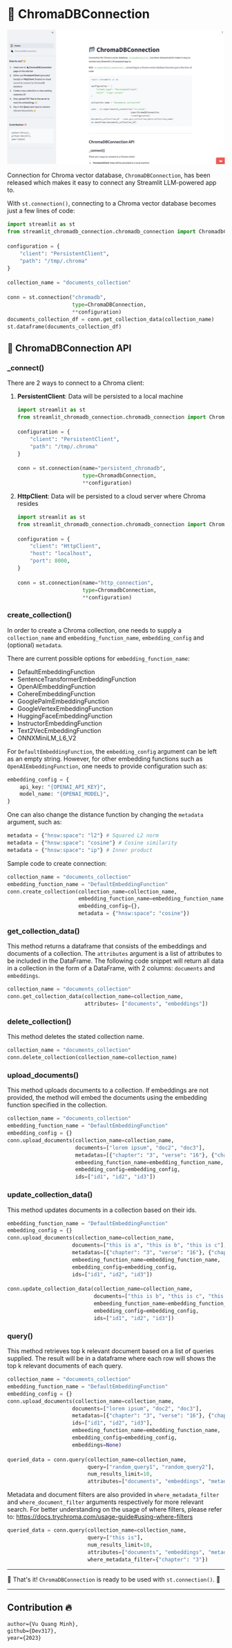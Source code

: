 # 📂 ChromaDBConnection

![Demo Screen Shot](https://github.com/Dev317/streamlit_chromadb_connection/blob/236d4c4cecbd56c19695f55b20b58492518e8300/demo_ss.png?raw=True)

Connection for Chroma vector database, `ChromaDBConnection`, has been released which makes it easy to connect any Streamlit LLM-powered app to.

With `st.connection()`, connecting to a Chroma vector database becomes just a few lines of code:


```python
import streamlit as st
from streamlit_chromadb_connection.chromadb_connection import ChromadbConnection

configuration = {
    "client": "PersistentClient",
    "path": "/tmp/.chroma"
}

collection_name = "documents_collection"

conn = st.connection("chromadb",
                     type=ChromaDBConnection,
                     **configuration)
documents_collection_df = conn.get_collection_data(collection_name)
st.dataframe(documents_collection_df)
```

## 📑 ChromaDBConnection API

### _connect()
There are 2 ways to connect to a Chroma client:
1. **PersistentClient**: Data will be persisted to a local machine
    ```python
    import streamlit as st
    from streamlit_chromadb_connection.chromadb_connection import ChromadbConnection

    configuration = {
        "client": "PersistentClient",
        "path": "/tmp/.chroma"
    }

    conn = st.connection(name="persistent_chromadb",
                         type=ChromadbConnection,
                         **configuration)
    ```

2. **HttpClient**: Data will be persisted to a cloud server where Chroma resides
    ```python
    import streamlit as st
    from streamlit_chromadb_connection.chromadb_connection import ChromadbConnection

    configuration = {
        "client": "HttpClient",
        "host": "localhost",
        "port": 8000,
    }

    conn = st.connection(name="http_connection",
                         type=ChromadbConnection,
                         **configuration)
    ```


### create_collection()
In order to create a Chroma collection, one needs to supply a `collection_name` and `embedding_function_name`, `embedding_config` and (optional) `metadata`.

There are current possible options for `embedding_function_name`:
- DefaultEmbeddingFunction
- SentenceTransformerEmbeddingFunction
- OpenAIEmbeddingFunction
- CohereEmbeddingFunction
- GooglePalmEmbeddingFunction
- GoogleVertexEmbeddingFunction
- HuggingFaceEmbeddingFunction
- InstructorEmbeddingFunction
- Text2VecEmbeddingFunction
- ONNXMiniLM_L6_V2

For `DefaultEmbeddingFunction`, the `embedding_config` argument can be left as an empty string. However, for other embedding functions such as `OpenAIEmbeddingFunction`, one needs to provide configuration such as:

```python
embedding_config = {
    api_key: "{OPENAI_API_KEY}",
    model_name: "{OPENAI_MODEL}",
}
```

One can also change the distance function by changing the `metadata` argument, such as:

```python
metadata = {"hnsw:space": "l2"} # Squared L2 norm
metadata = {"hnsw:space": "cosine"} # Cosine similarity
metadata = {"hnsw:space": "ip"} # Inner product
```

Sample code to create connection:

```python
collection_name = "documents_collection"
embedding_function_name = "DefaultEmbeddingFunction"
conn.create_collection(collection_name=collection_name,
                       embedding_function_name=embedding_function_name,
                       embedding_config={},
                       metadata = {"hnsw:space": "cosine"})
```

### get_collection_data()
This method returns a dataframe that consists of the embeddings and documents of a collection.
The `attributes` argument is a list of attributes to be included in the DataFrame.
The following code snippet will return all data in a collection in the form of a DataFrame, with 2 columns: `documents` and `embeddings`.

```python
collection_name = "documents_collection"
conn.get_collection_data(collection_name=collection_name,
                         attributes= ["documents", "embeddings"])
```

### delete_collection()
This method deletes the stated collection name.

```python
collection_name = "documents_collection"
conn.delete_collection(collection_name=collection_name)
```

### upload_documents()
This method uploads documents to a collection.
If embeddings are not provided, the method will embed the documents using the embedding function specified in the collection.


```python
collection_name = "documents_collection"
embedding_function_name = "DefaultEmbeddingFunction"
embedding_config = {}
conn.upload_documents(collection_name=collection_name,
                      documents=["lorem ipsum", "doc2", "doc3"],
                      metadatas=[{"chapter": "3", "verse": "16"}, {"chapter": "3", "verse": "5"}, {"chapter": "29", "verse": "11"}],
                      embeeding_function_name=embedding_function_name,
                      embedding_config=embedding_config,
                      ids=["id1", "id2", "id3"])
```

### update_collection_data()
This method updates documents in a collection based on their ids.

```python
embedding_function_name = "DefaultEmbeddingFunction"
embedding_config = {}
conn.upload_documents(collection_name=collection_name,
                     documents=["this is a", "this is b", "this is c"],
                     metadatas=[{"chapter": "3", "verse": "16"}, {"chapter": "3", "verse": "5"}, {"chapter": "29", "verse": "11"}],
                     embeeding_function_name=embedding_function_name,
                     embedding_config=embedding_config,
                     ids=["id1", "id2", "id3"])

conn.update_collection_data(collection_name=collection_name,
                            documents=["this is b", "this is c", "this is d"],
                            embeeding_function_name=embedding_function_name,
                            embedding_config=embedding_config,
                            ids=["id1", "id2", "id3"])
```

### query()
This method retrieves top k relevant document based on a list of queries supplied.
The result will be in a dataframe where each row will shows the top k relevant documents of each query.

```python
collection_name = "documents_collection"
embedding_function_name = "DefaultEmbeddingFunction"
embedding_config = {}
conn.upload_documents(collection_name=collection_name,
                     documents=["lorem ipsum", "doc2", "doc3"],
                     metadatas=[{"chapter": "3", "verse": "16"}, {"chapter": "3", "verse": "5"}, {"chapter": "29", "verse": "11"}],
                     ids=["id1", "id2", "id3"],
                     embeeding_function_name=embedding_function_name,
                     embedding_config=embedding_config,
                     embeddings=None)

queried_data = conn.query(collection_name=collection_name,
                          query=["random_query1", "random_query2"],
                          num_results_limit=10,
                          attributes=["documents", "embeddings", "metadatas", "data"])
```

Metadata and document filters are also provided in `where_metadata_filter` and `where_document_filter` arguments respectively for more relevant search. For better understanding on the usage of where filters, please refer to: https://docs.trychroma.com/usage-guide#using-where-filters

```python
queried_data = conn.query(collection_name=collection_name,
                          query=["this is"],
                          num_results_limit=10,
                          attributes=["documents", "embeddings", "metadatas", "data"],
                          where_metadata_filter={"chapter": "3"})
```


***
🎉 That's it! `ChromaDBConnection` is ready to be used with `st.connection()`. 🎉
***

## Contribution 🔥
```
author={Vu Quang Minh},
github={Dev317},
year={2023}
```
